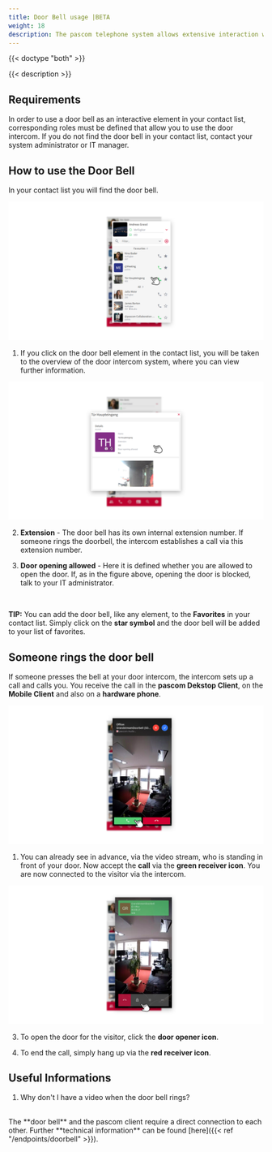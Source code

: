 ```yaml
---
title: Door Bell usage |BETA
weight: 18
description: The pascom telephone system allows extensive interaction with door bells. In this manual you will learn which functions can be used. 
---
```


{{< doctype "both" >}}
 
{{< description >}}


## Requirements

In order to use a door bell as an interactive element in your contact list, corresponding roles must be defined that allow you to use the door intercom. If you do not find the door bell in your contact list, contact your system administrator or IT manager. 

## How to use the Door Bell

In your contact list you will find the door bell.

![Door Bell in Contact List](doorbell-contactlist.en.png)
</br>

1. If you click on the door bell element in the contact list, you will be taken to the overview of the door intercom system, where you can view further information.

![Door Bell Overview](doorbell-overview.en.png)
</br>

2. **Extension** - The door bell has its own internal extension number. If someone rings the doorbell, the intercom establishes a call via this extension number.

3. **Door opening allowed** - Here it is defined whether you are allowed to open the door. If, as in the figure above, opening the door is blocked, talk to your IT administrator.

</br>

**TIP:** You can add the door bell, like any element, to the **Favorites** in your contact list. Simply click on the **star symbol** and the door bell will be added to your list of favorites.

## Someone rings the door bell

If someone presses the bell at your door intercom, the intercom sets up a call and calls you. You receive the call in the **pascom Dekstop Client**, on the **Mobile Client** and also on a **hardware phone**.


![Door intercom is calling](doorbell-call.en.png)
</br>


1. You can already see in advance, via the video stream, who is standing in front of your door. Now accept the **call** via the **green receiver icon**. You are now connected to the visitor via the intercom.

![Door intercom active call](doorbell-open.en.png)
</br>

3. To open the door for the visitor, click the **door opener icon**. 

4. To end the call, simply hang up via the **red receiver icon**.

## Useful Informations

1. Why don't I have a video when the door bell rings?
</br>
The **door bell** and the pascom client require a direct connection to each other. Further **technical information** can be found [here]({{< ref "/endpoints/doorbell" >}}).


</br>